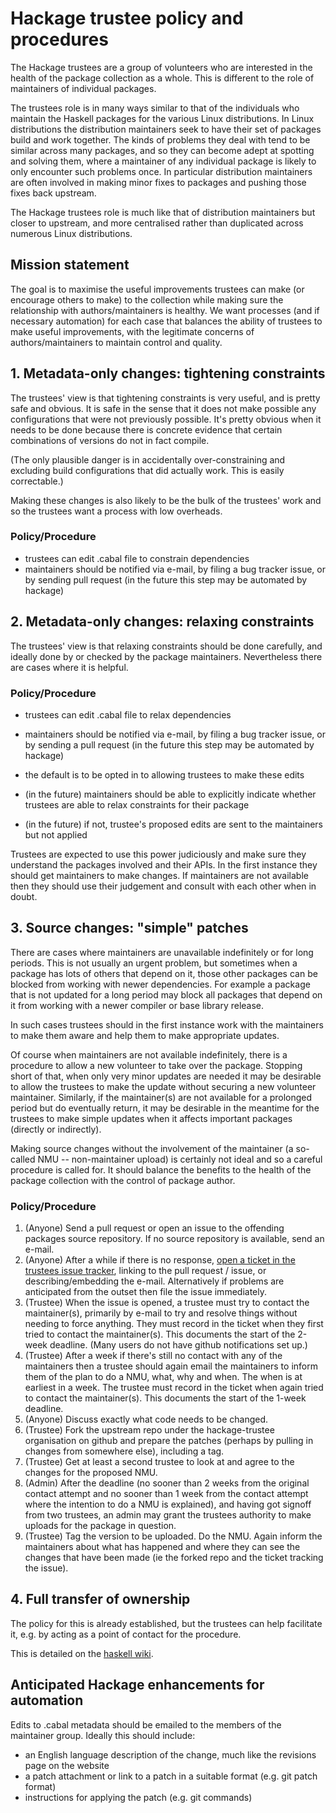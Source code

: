# Hackage trustee policy and procedures

The Hackage trustees are a group of volunteers who are interested in
the health of the package collection as a whole. This is different to
the role of maintainers of individual packages.

The trustees role is in many ways similar to that of the individuals
who maintain the Haskell packages for the various Linux distributions.
In Linux distributions the distribution maintainers seek to have their
set of packages build and work together. The kinds of problems they
deal with tend to be similar across many packages, and so they can
become adept at spotting and solving them, where a maintainer of any
individual package is likely to only encounter such problems once. In
particular distribution maintainers are often involved in making minor
fixes to packages and pushing those fixes back upstream.

The Hackage trustees role is much like that of distribution maintainers
but closer to upstream, and more centralised rather than duplicated
across numerous Linux distributions.


## Mission statement

The goal is to maximise the useful improvements trustees can make (or
encourage others to make) to the collection while making sure the
relationship with authors/maintainers is healthy. We want processes (and
if necessary automation) for each case that balances the ability of
trustees to make useful improvements, with the legitimate concerns of
authors/maintainers to maintain control and quality.


## 1. Metadata-only changes: tightening constraints

The trustees' view is that tightening constraints is very useful,
and is pretty safe and obvious. It is safe in the sense that it
does not make possible any configurations that were not previously
possible. It's pretty obvious when it needs to be done because there
is concrete evidence that certain combinations of versions do not in
fact compile.

(The only plausible danger is in accidentally over-constraining and
excluding build configurations that did actually work. This is easily
correctable.)

Making these changes is also likely to be the bulk of the trustees'
work and so the trustees want a process with low overheads.

### Policy/Procedure

* trustees can edit .cabal file to constrain dependencies
* maintainers should be notified via e-mail, by filing a bug tracker issue, or
  by sending pull request (in the future this step may be automated by hackage)
 
## 2. Metadata-only changes: relaxing constraints

The trustees' view is that relaxing constraints should be done
carefully, and ideally done by or checked by the package maintainers.
Nevertheless there are cases where it is helpful.

### Policy/Procedure

* trustees can edit .cabal file to relax dependencies

* maintainers should be notified via e-mail, by filing a bug tracker
  issue, or by sending a pull request (in the future this step may be
  automated by hackage)

* the default is to be opted in to allowing trustees to make these edits

* (in the future) maintainers should be able to explicitly indicate
  whether trustees are able to relax constraints for their package
  
* (in the future) if not, trustee's proposed edits are sent to the
  maintainers but not applied

Trustees are expected to use this power judiciously and make sure they
understand the packages involved and their APIs. In the first instance
they should get maintainers to make changes. If maintainers are not
available then they should use their judgement and consult with each
other when in doubt.


## 3. Source changes: "simple" patches

There are cases where maintainers are unavailable indefinitely or for
long periods. This is not usually an urgent problem, but sometimes when
a package has lots of others that depend on it, those other packages
can be blocked from working with newer dependencies. For example a
package that is not updated for a long period may block all packages
that depend on it from working with a newer compiler or base library
release.

In such cases trustees should in the first instance work with the
maintainers to make them aware and help them to make appropriate
updates.

Of course when maintainers are not available indefinitely, there is a
procedure to allow a new volunteer to take over the package. Stopping
short of that, when only very minor updates are needed it may be
desirable to allow the trustees to make the update without securing a
new volunteer maintainer. Similarly, if the maintainer(s) are not
available for a prolonged period but do eventually return, it may be
desirable in the meantime for the trustees to make simple updates when
it affects important packages (directly or indirectly).

Making source changes without the involvement of the maintainer (a
so-called NMU -- non-maintainer upload) is certainly not ideal and so
a careful procedure is called for. It should balance the benefits to
the health of the package collection with the control of package
author.

### Policy/Procedure

 1. (Anyone) Send a pull request or open an issue to the offending
    packages source repository. If no source repository is
    available, send an e-mail.
 2. (Anyone) After a while if there is no response, [open a ticket in
    the trustees issue tracker](https://github.com/haskell-infra/hackage-trustees/issues/new),
    linking to the pull request / issue,
    or describing/embedding the e-mail. Alternatively if problems
    are anticipated from the outset then file the issue immediately.
 3. (Trustee) When the issue is opened, a trustee must try to
    contact the maintainer(s), primarily by e-mail to try and
    resolve things without needing to force anything. They must
    record in the ticket when they first tried to contact the
    maintainer(s). This documents the start of the 2-week deadline.
    (Many users do not have github notifications set up.)
 4. (Trustee) After a week if there's still no contact with any of
    the maintainers then a trustee should again email the
    maintainers to inform them of the plan to do a NMU, what, why
    and when. The when is at earliest in a week. The trustee must
    record in the ticket when again tried to contact the
    maintainer(s). This documents the start of the 1-week deadline.
 5. (Anyone) Discuss exactly what code needs to be changed.
 6. (Trustee) Fork the upstream repo under the hackage-trustee
    organisation on github and prepare the patches (perhaps by
    pulling in changes from somewhere else), including a tag.
 7. (Trustee) Get at least a second trustee to look at and agree to
    the changes for the proposed NMU.
 8. (Admin) After the deadline (no sooner than 2 weeks from the
    original contact attempt and no sooner than 1 week from the
    contact attempt where the intention to do a NMU is explained),
    and having got signoff from two trustees, an admin may grant the
    trustees authority to make uploads for the package in question.
 9. (Trustee) Tag the version to be uploaded. Do the NMU. Again
    inform the maintainers about what has happened and where they
    can see the changes that have been made (ie the forked repo and
    the ticket tracking the issue).

## 4. Full transfer of ownership

The policy for this is already established, but the trustees can help
facilitate it, e.g. by acting as a point of contact for the procedure.

This is detailed on the [haskell wiki](https://wiki.haskell.org/Taking_over_a_package).

## Anticipated Hackage enhancements for automation

Edits to .cabal metadata should be emailed to the members of the
maintainer group. Ideally this should include:

* an English language description of the change, much like the
  revisions page on the website
* a patch attachment or link to a patch in a suitable format (e.g.
  git patch format)
* instructions for applying the patch (e.g. git commands)
